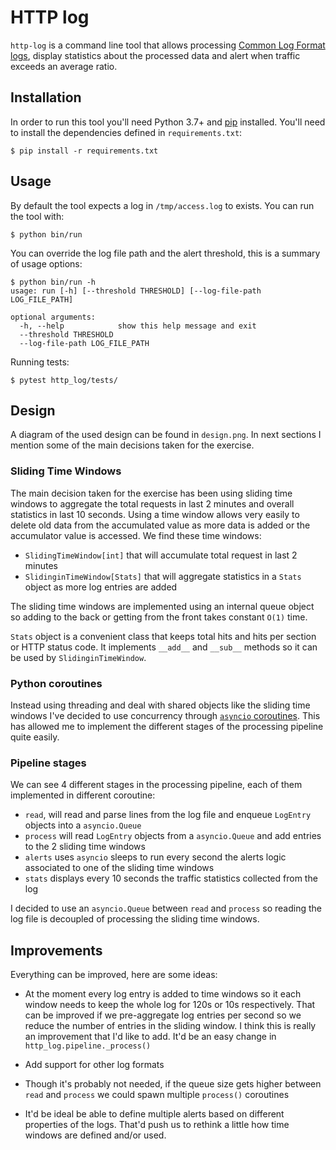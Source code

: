 # HTTP log

`http-log` is a command line tool that allows processing [Common Log Format logs](https://en.wikipedia.org/wiki/Common_Log_Format), display statistics about the processed data and alert when traffic exceeds an average ratio.

## Installation

In order to run this tool you'll need Python 3.7+ and [pip](https://pypi.org/project/pip/) installed. You'll need to install the dependencies defined in `requirements.txt`:

```
$ pip install -r requirements.txt
```

## Usage

By default the tool expects a log in `/tmp/access.log` to exists. You can run the tool with:

```
$ python bin/run
```

You can override the log file path and the alert threshold, this is a summary of usage options:

```
$ python bin/run -h
usage: run [-h] [--threshold THRESHOLD] [--log-file-path LOG_FILE_PATH]

optional arguments:
  -h, --help            show this help message and exit
  --threshold THRESHOLD
  --log-file-path LOG_FILE_PATH

```

Running tests:

```
$ pytest http_log/tests/
```

## Design

A diagram of the used design can be found in `design.png`. In next sections I mention some of the main decisions taken for the exercise.

### Sliding Time Windows

The main decision taken for the exercise has been using sliding time windows to aggregate the total requests in last 2 minutes and overall statistics in last 10 seconds. Using a time window allows very easily to delete old data from the accumulated value as more data is added or the accumulator value is accessed. We find these time windows:

- `SlidingTimeWindow[int]` that will accumulate total request in last 2 minutes
- `SlidinginTimeWindow[Stats]` that will aggregate statistics in a `Stats` object as more log entries are added

The sliding time windows are implemented using an internal queue object so adding to the back or getting from the front takes constant `O(1)` time.

`Stats` object is a convenient class that keeps total hits and hits per section or HTTP status code. It implements `__add__` and `__sub__` methods so it can be used by `SlidinginTimeWindow`.

### Python coroutines

Instead using threading and deal with shared objects like the sliding time windows I've decided to use concurrency through [`asyncio` coroutines](https://docs.python.org/3/library/asyncio-task.html). This has allowed me to implement the different stages of the processing pipeline quite easily.

### Pipeline stages

We can see 4 different stages in the processing pipeline, each of them implemented in different coroutine:

- `read`, will read and parse lines from the log file and enqueue `LogEntry` objects into a `asyncio.Queue`
- `process` will read `LogEntry` objects from a `asyncio.Queue` and add entries to the 2 sliding time windows
- `alerts` uses `asyncio` sleeps to run every second the alerts logic associated to one of the sliding time windows
- `stats` displays every 10 seconds the traffic statistics collected from the log

I decided to use an `asyncio.Queue` between `read` and `process` so reading the log file is decoupled of processing the sliding time windows.

## Improvements

Everything can be improved, here are some ideas:

- At the moment every log entry is added to time windows so it each window needs to keep the whole log for 120s or 10s respectively. That can be improved if we pre-aggregate log entries per second so we reduce the number of entries in the sliding window. I think this is really an improvement that I'd like to add. It'd be an easy change in `http_log.pipeline._process()`

- Add support for other log formats

- Though it's probably not needed, if the queue size gets higher between `read` and `process` we could spawn multiple `process()` coroutines

- It'd be ideal be able to define multiple alerts based on different properties of the logs. That'd push us to rethink a little how time windows are defined and/or used.
